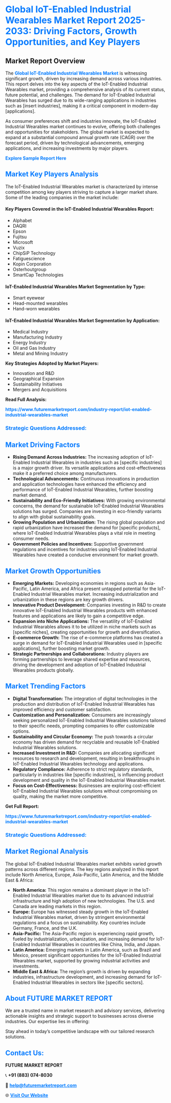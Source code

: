 <h1 style="color: #007BFF;">Global IoT-Enabled Industrial Wearables Market Report 2025-2033: Driving Factors, Growth Opportunities, and Key Players</h1>

<section id="overview">
<h2>Market Report Overview</h2>
<p>The <a href="https://www.futuremarketreport.com/industry-report/iot-enabled-industrial-wearables-market" style="color: #007BFF; text-decoration: none;"><strong>Global IoT-Enabled Industrial Wearables Market</strong></a> is witnessing significant growth, driven by increasing demand across various industries. This report delves into the key aspects of the IoT-Enabled Industrial Wearables market, providing a comprehensive analysis of its current status, future potential, and challenges. The demand for IoT-Enabled Industrial Wearables has surged due to its wide-ranging applications in industries such as [insert industries], making it a critical component in modern-day [applications].</p>
<p>As consumer preferences shift and industries innovate, the IoT-Enabled Industrial Wearables market continues to evolve, offering both challenges and opportunities for stakeholders. The global market is expected to expand at a substantial compound annual growth rate (CAGR) over the forecast period, driven by technological advancements, emerging applications, and increasing investments by major players.</p>
</section>

<section id="overview">
<p><a href="https://www.futuremarketreport.com/request-sample/reportId=63465" style="color: #007BFF; text-decoration: none;"><strong>Explore Sample Report Here</strong></a></p>
</section>

<section id="key-players">
<h2 style="color: #007BFF;">Market Key Players Analysis</h2>
<p>The IoT-Enabled Industrial Wearables market is characterized by intense competition among key players striving to capture a larger market share. Some of the leading companies in the market include:</p>
<h4>Key Players Covered in the IoT-Enabled Industrial Wearables Report:</h4>
<ul><li>Alphabet</li><li>DAQRI</li><li>Epson</li><li>Fujitsu</li><li>Microsoft</li><li>Vuzix</li><li>ChipSiP Technology</li><li>Fatiguescience</li><li>Kopin Corporation</li><li>Osterhoutgroup</li><li>SmartCap Technologies</li></ul>
<h4>IoT-Enabled Industrial Wearables Market Segmentation by Type:</h4>
<ul><li>Smart eyewear</li><li>Head-mounted wearables</li><li>Hand-worn wearables</li></ul>

<h4>IoT-Enabled Industrial Wearables Market Segmentation by Application:</h4>
<ul><li>Medical Industry</li><li>Manufacturing Industry</li><li>Energy Industry</li><li>Oil and Gas Industry</li><li>Metal and Mining Industry</li></ul>
<p><strong>Key Strategies Adopted by Market Players:</strong></p>
<ul>
<li>Innovation and R&D</li>
<li>Geographical Expansion</li>
<li>Sustainability Initiatives</li>
<li>Mergers and Acquisitions</li>
</ul>
</section>

<section>
<p><strong>Read Full Analysis: </strong></p><a href="https://www.futuremarketreport.com/industry-report/iot-enabled-industrial-wearables-market" style="color: #007BFF; text-decoration: none;"><strong>https://www.futuremarketreport.com/industry-report/iot-enabled-industrial-wearables-market</strong></a>
<h3 style="color: #007BFF;">Strategic Questions Addressed:</h3>
</section>

<section id="driving-factors">
<h2 style="color: #007BFF;">Market Driving Factors</h2>
<ul>
<li><strong>Rising Demand Across Industries:</strong> The increasing adoption of IoT-Enabled Industrial Wearables in industries such as [specific industries] is a major growth driver. Its versatile applications and cost-effectiveness make it a preferred choice among manufacturers.</li>
<li><strong>Technological Advancements:</strong> Continuous innovations in production and application technologies have enhanced the efficiency and performance of IoT-Enabled Industrial Wearables, further boosting market demand.</li>
<li><strong>Sustainability and Eco-Friendly Initiatives:</strong> With growing environmental concerns, the demand for sustainable IoT-Enabled Industrial Wearables solutions has surged. Companies are investing in eco-friendly variants to align with global sustainability goals.</li>
<li><strong>Growing Population and Urbanization:</strong> The rising global population and rapid urbanization have increased the demand for [specific products], where IoT-Enabled Industrial Wearables plays a vital role in meeting consumer needs.</li>
<li><strong>Government Policies and Incentives:</strong> Supportive government regulations and incentives for industries using IoT-Enabled Industrial Wearables have created a conducive environment for market growth.</li>
</ul>
</section>

<section id="growth-opportunities">
<h2 style="color: #007BFF;">Market Growth Opportunities</h2>
<ul>
<li><strong>Emerging Markets:</strong> Developing economies in regions such as Asia-Pacific, Latin America, and Africa present untapped potential for the IoT-Enabled Industrial Wearables market. Increasing industrialization and urbanization in these regions are key growth drivers.</li>
<li><strong>Innovative Product Development:</strong> Companies investing in R&D to create innovative IoT-Enabled Industrial Wearables products with enhanced features and applications are likely to gain a competitive edge.</li>
<li><strong>Expansion into Niche Applications:</strong> The versatility of IoT-Enabled Industrial Wearables allows it to be utilized in niche markets such as [specific niches], creating opportunities for growth and diversification.</li>
<li><strong>E-commerce Growth:</strong> The rise of e-commerce platforms has created a surge in demand for IoT-Enabled Industrial Wearables used in [specific applications], further boosting market growth.</li>
<li><strong>Strategic Partnerships and Collaborations:</strong> Industry players are forming partnerships to leverage shared expertise and resources, driving the development and adoption of IoT-Enabled Industrial Wearables products globally.</li>
</ul>
</section>

<section id="trending-factors">
<h2 style="color: #007BFF;">Market Trending Factors</h2>
<ul>
<li><strong>Digital Transformation:</strong> The integration of digital technologies in the production and distribution of IoT-Enabled Industrial Wearables has improved efficiency and customer satisfaction.</li>
<li><strong>Customization and Personalization:</strong> Consumers are increasingly seeking personalized IoT-Enabled Industrial Wearables solutions tailored to their specific needs, prompting companies to offer customizable options.</li>
<li><strong>Sustainability and Circular Economy:</strong> The push towards a circular economy has driven demand for recyclable and reusable IoT-Enabled Industrial Wearables solutions.</li>
<li><strong>Increased Investment in R&D:</strong> Companies are allocating significant resources to research and development, resulting in breakthroughs in IoT-Enabled Industrial Wearables technology and applications.</li>
<li><strong>Regulatory Compliance:</strong> Adherence to strict regulatory standards, particularly in industries like [specific industries], is influencing product development and quality in the IoT-Enabled Industrial Wearables market.</li>
<li><strong>Focus on Cost-Effectiveness:</strong> Businesses are exploring cost-efficient IoT-Enabled Industrial Wearables solutions without compromising on quality, making the market more competitive.</li>
</ul>
</section>

<section>
<p><strong>Get Full Report: </strong></p><a href="https://www.futuremarketreport.com/industry-report/iot-enabled-industrial-wearables-market" style="color: #007BFF; text-decoration: none;"><strong>https://www.futuremarketreport.com/industry-report/iot-enabled-industrial-wearables-market</strong></a>
<h3 style="color: #007BFF;">Strategic Questions Addressed:</h3>
</section>


<section id="regional-analysis">
<h2 style="color: #007BFF;">Market Regional Analysis</h2>
<p>The global IoT-Enabled Industrial Wearables market exhibits varied growth patterns across different regions. The key regions analyzed in this report include North America, Europe, Asia-Pacific, Latin America, and the Middle East & Africa:</p>
<ul>
<li><strong>North America:</strong> This region remains a dominant player in the IoT-Enabled Industrial Wearables market due to its advanced industrial infrastructure and high adoption of new technologies. The U.S. and Canada are leading markets in this region.</li>
<li><strong>Europe:</strong> Europe has witnessed steady growth in the IoT-Enabled Industrial Wearables market, driven by stringent environmental regulations and a focus on sustainability. Key countries include Germany, France, and the U.K.</li>
<li><strong>Asia-Pacific:</strong> The Asia-Pacific region is experiencing rapid growth, fueled by industrialization, urbanization, and increasing demand for IoT-Enabled Industrial Wearables in countries like China, India, and Japan.</li>
<li><strong>Latin America:</strong> Emerging markets in Latin America, such as Brazil and Mexico, present significant opportunities for the IoT-Enabled Industrial Wearables market, supported by growing industrial activities and investments.</li>
<li><strong>Middle East & Africa:</strong> The region’s growth is driven by expanding industries, infrastructure development, and increasing demand for IoT-Enabled Industrial Wearables in sectors like [specific sectors].</li>
</ul>
</section>

<footer>
<h2 style="color: #007BFF;">About FUTURE MARKET REPORT</h2>
<p>We are a trusted name in market research and advisory services, delivering actionable insights and strategic support to businesses across diverse industries. Our expertise lies in offering:</p>

<p>Stay ahead in today’s competitive landscape with our tailored research solutions.</p>

<h2 style="color: #007BFF;">Contact Us:</h2>
<p><strong>FUTURE MARKET REPORT</strong></p>
<p>📞 <strong>+91 (883) 074-8030</strong></p>
<p>📧 <strong><a href="mailto:help@futuremarketreport.com" style="color: #007BFF;">help@futuremarketreport.com</a></strong></p>
<p>🌐 <strong><a href="https://www.futuremarketreport.com/" style="color: #007BFF;">Visit Our Website</a></strong></p>
</footer>